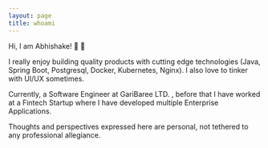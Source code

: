 ```yaml
---
layout: page
title: whoami
---
```


Hi, I am Abhishake! 👋 👋

I really enjoy building quality products with cutting edge technologies (Java, Spring Boot, Postgresql, Docker, Kubernetes, Nginx). I also love to tinker with UI/UX sometimes.

Currently, a Software Engineer at GariBaree LTD. , before that I have worked at a Fintech Startup where I have developed multiple Enterprise Applications.

Thoughts and perspectives expressed here are personal, not tethered to any professional allegiance.